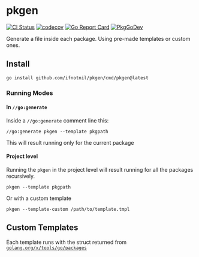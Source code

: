 # pkgen
[![CI Status](https://github.com/ifnotnil/pkgen/actions/workflows/ci.yml/badge.svg?branch=main)](https://github.com/ifnotnil/pkgen/actions/workflows/ci.yml)
[![codecov](https://codecov.io/gh/ifnotnil/pkgen/graph/badge.svg?token=c0O5dL2fpQ)](https://codecov.io/gh/ifnotnil/pkgen)
[![Go Report Card](https://goreportcard.com/badge/github.com/ifnotnil/pkgen)](https://goreportcard.com/report/github.com/ifnotnil/pkgen)
[![PkgGoDev](https://pkg.go.dev/badge/github.com/ifnotnil/pkgen)](https://pkg.go.dev/github.com/ifnotnil/pkgen)

Generate a file inside each package. Using pre-made templates or custom ones.

## Install
```shell
go install github.com/ifnotnil/pkgen/cmd/pkgen@latest
```

### Running Modes

#### In `//go:generate`
Inside a `//go:generate` comment line this:

```golang
//go:generate pkgen --template pkgpath
```

This will result running only for the current package



#### Project level
Running the `pkgen` in the project level will result running for all the packages recursively.

```shell
pkgen --template pkgpath
```

Or with a custom template

```shell
pkgen --template-custom /path/to/template.tmpl
```

## Custom Templates

Each template runs with the struct returned from [`golang.org/x/tools/go/packages`](https://github.com/golang/tools/blob/8866876b956fadd4905eb7f49d5d5301d0bc7644/go/packages/packages.go#L419)

